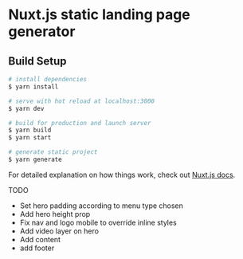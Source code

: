 # Nuxt.js static landing page generator

## Build Setup

```bash
# install dependencies
$ yarn install

# serve with hot reload at localhost:3000
$ yarn dev

# build for production and launch server
$ yarn build
$ yarn start

# generate static project
$ yarn generate
```

For detailed explanation on how things work, check out [Nuxt.js docs](https://nuxtjs.org).

TODO
- Set hero padding according to menu type chosen
- Add hero height prop
- Fix nav and logo mobile to override inline styles
- Add video layer on hero
- Add content 
- add footer
